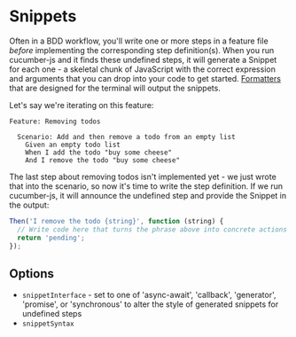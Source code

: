 # Snippets

Often in a BDD workflow, you'll write one or more steps in a feature file _before_ implementing the corresponding step definition(s). When you run cucumber-js and it finds these undefined steps, it will generate a Snippet for each one - a skeletal chunk of JavaScript with the correct expression and arguments that you can drop into your code to get started. [Formatters](./formatters.md) that are designed for the terminal will output the snippets.

Let's say we're iterating on this feature:

```gherkin
Feature: Removing todos

  Scenario: Add and then remove a todo from an empty list
    Given an empty todo list
    When I add the todo "buy some cheese"
    And I remove the todo "buy some cheese"
```

The last step about removing todos isn't implemented yet - we just wrote that into the scenario, so now it's time to write the step definition. If we run cucumber-js, it will announce the undefined step and provide the Snippet in the output:

```js
Then('I remove the todo {string}', function (string) {
  // Write code here that turns the phrase above into concrete actions
  return 'pending';
});
```



## Options

- `snippetInterface` - set to one of 'async-await', 'callback', 'generator', 'promise', or 'synchronous' to alter the style of generated snippets for undefined steps
- `snippetSyntax`


